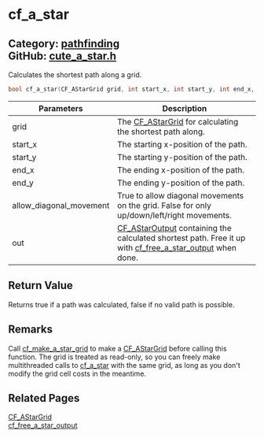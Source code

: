 [//]: # (This file is automatically generated by Cute Framework's docs parser.)
[//]: # (Do not edit this file by hand!)
[//]: # (See: https://github.com/RandyGaul/cute_framework/blob/master/samples/docs_parser.cpp)
[](../header.md ':include')

# cf_a_star

Category: [pathfinding](/api_reference?id=pathfinding)  
GitHub: [cute_a_star.h](https://github.com/RandyGaul/cute_framework/blob/master/include/cute_a_star.h)  
---

Calculates the shortest path along a grid.

```cpp
bool cf_a_star(CF_AStarGrid grid, int start_x, int start_y, int end_x, int end_y, bool allow_diagonal_movement, CF_AStarOutput* out);
```

Parameters | Description
--- | ---
grid | The [CF_AStarGrid](/pathfinding/cf_astargrid.md) for calculating the shortest path along.
start_x | The starting x-position of the path.
start_y | The starting y-position of the path.
end_x | The ending x-position of the path.
end_y | The ending y-position of the path.
allow_diagonal_movement | True to allow diagonal movements on the grid. False for only up/down/left/right movements.
out | [CF_AStarOutput](/pathfinding/cf_astaroutput.md) containing the calculated shortest path. Free it up with [cf_free_a_star_output](/pathfinding/cf_free_a_star_output.md) when done.

## Return Value

Returns true if a path was calculated, false if no valid path is possible.

## Remarks

Call [cf_make_a_star_grid](/pathfinding/cf_make_a_star_grid.md) to make a [CF_AStarGrid](/pathfinding/cf_astargrid.md) before calling this function. The grid is treated as read-only, so you can freely
make multithreaded calls to [cf_a_star](/pathfinding/cf_a_star.md) with the same grid, as long as you don't modify the grid cell costs in the meantime.

## Related Pages

[CF_AStarGrid](/pathfinding/cf_astargrid.md)  
[cf_free_a_star_output](/pathfinding/cf_free_a_star_output.md)  
